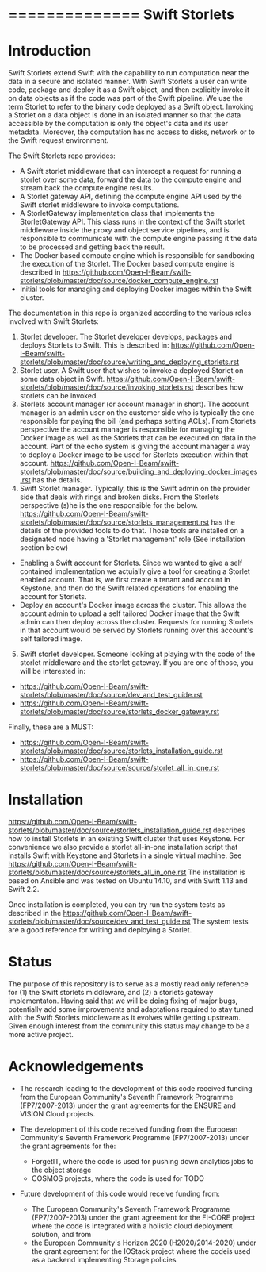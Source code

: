 ==============
Swift Storlets
==============

Introduction
============
Swift Storlets extend Swift with the capability to run computation near the data in a secure and isolated manner. With Swift Storlets a user can write code,
package and deploy it as a Swift object, and then explicitly invoke it on data objects as if the code was part of the Swift pipeline.
We use the term Storlet to refer to the binary code deployed as a Swift object.
Invoking a Storlet on a data object is done in an isolated manner so that the data accessible by the computation is only the object's data and its user metadata.
Moreover, the computation has no access to disks, network or to the Swift request environment.

The Swift Storlets repo provides:

* A Swift storlet middleware that can intercept a request for running a storlet over some data, 
  forward the data to the compute engine and stream back the compute engine results.
* A Storlet gateway API, defining the compute engine API used by the Swift storlet middleware
  to invoke computations.
* A StorletGateway implementation class that implements the StorletGateway API.
  This class runs in the context of the Swift storlet middleware inside the proxy and 
  object service pipelines, and is responsible  to communicate with the compute engine passing 
  it the data to be processed and getting back the result.
* The Docker based compute engine which is responsible for sandboxing the execution of the Storlet. 
  The Docker based compute engine is described in <https://github.com/Open-I-Beam/swift-storlets/blob/master/doc/source/docker_compute_engine.rst>
* Initial tools for managing and deploying Docker images within the Swift cluster.

The documentation in this repo is organized according to the various roles involved with Swift Storlets:

1. Storlet developer. The Storlet developer develops, packages and deploys Storlets to Swift. This is described in: <https://github.com/Open-I-Beam/swift-storlets/blob/master/doc/source/writing_and_deploying_storlets.rst>
2. Storlet user. A Swift user that wishes to invoke a deployed Storlet on some data object in Swift. <https://github.com/Open-I-Beam/swift-storlets/blob/master/doc/source/invoking_storlets.rst> describes how storlets can be invoked.
3. Storlets account manager (or account manager in short). The account manager is an admin user on the customer side who is typically the one responsible for paying the 
   bill (and perhaps setting ACLs). From Storlets perspective the account manager is responsible for managing the Docker image as well as the Storlets that can be executed 
   on data in the account. Part of the echo system is giving the account manager a way to deploy a Docker image to be used for Storlets execution within that account. 
   <https://github.com/Open-I-Beam/swift-storlets/blob/master/doc/source/building_and_deploying_docker_images.rst> has the details.
4. Swift Storlet manager. Typically, this is the Swift admin on the provider side that deals with rings and broken disks. 
   From the Storlets perspective (s)he is the one responsible for the below. <https://github.com/Open-I-Beam/swift-storlets/blob/master/doc/source/storlets_management.rst> has the details of the provided tools to do that.
   Those tools are installed on a designated node having a 'Storlet management' role (See installation section below)

  * Enabling a Swift account for Storlets. Since we wanted to give a self contained implementation we actuially give a tool for 
    creating a Storlet enabled account. That is, we first create a tenant and account in Keystone, and then do the Swift related
    operations for enabling the account for Storlets.
  * Deploy an account's Docker image across the cluster. This allows the account admin to upload a self tailored Docker image that the Swift admin can 
    then deploy across the cluster. Requests for running Storlets in that account would be served by Storlets running over this account's self tailored image.

5. Swift storlet developer. Someone looking at playing with the code of the storlet middleware and the storlet gateway. If you are one of those, you will be interested in:

  * <https://github.com/Open-I-Beam/swift-storlets/blob/master/doc/source/dev_and_test_guide.rst>
  * <https://github.com/Open-I-Beam/swift-storlets/blob/master/doc/source/storlets_docker_gateway.rst>

Finally, these are a MUST:

* <https://github.com/Open-I-Beam/swift-storlets/blob/master/doc/source/storlets_installation_guide.rst>
* <https://github.com/Open-I-Beam/swift-storlets/blob/master/doc/source/source/storlet_all_in_one.rst>

Installation
============
<https://github.com/Open-I-Beam/swift-storlets/blob/master/doc/source/storlets_installation_guide.rst> describes how to install Storlets in an existing Swift cluster that uses Keystone.
For convenience we also provide a storlet all-in-one installation script that installs Swift with Keystone and Storlets in a single virtual machine.
See <https://github.com/Open-I-Beam/swift-storlets/blob/master/doc/source/storlets_all_in_one.rst>
The installation is based on Ansible and was tested on Ubuntu 14.10, and with Swift 1.13 and Swift 2.2.

Once installation is completed, you can try run the system tests as described in the <https://github.com/Open-I-Beam/swift-storlets/blob/master/doc/source/dev_and_test_guide.rst>
The system tests are a good reference for writing and deploying a Storlet.

Status
======
The purpose of this repository is to serve as a mostly read only reference for (1) the Swift storlets middleware, and (2) a storlets gateway 
implementaton.
Having said that we will be doing fixing of major bugs, potentially add some improvements and adaptations required to stay tuned with
the Swift Storlets middleware as it evolves while getting upstream.
Given enough interest from the community this status may change to be a more active project.

Acknowledgements
================

* The research leading to the development of this code received funding from the European Community's Seventh Framework Programme (FP7/2007-2013) under the grant agreements for the ENSURE and VISION Cloud projects.
* The development of this code received funding from the European Community's Seventh Framework Programme (FP7/2007-2013) under the grant agreements for the:

  * ForgetIT, where the code is used for pushing down analytics jobs to the object storage
  * COSMOS projects, where the code is used for TODO

* Future development of this code would receive funding from:

  * The European Community's Seventh Framework Programme (FP7/2007-2013) under the grant agreement for the FI-CORE project where the code is integrated with a holistic cloud deployment solution, and from
  * the European Community's Horizon 2020 (H2020/2014-2020) under the grant agreement for the IOStack project where the codeis used as a backend implementing Storage policies
